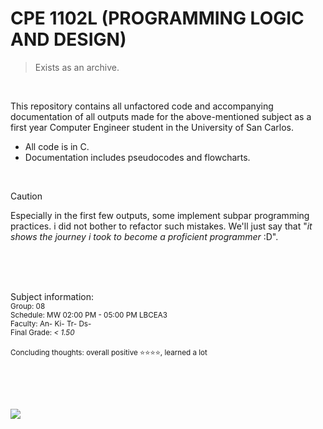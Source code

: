 # CPE 1102L (PROGRAMMING LOGIC AND DESIGN)
> Exists as an archive.

<br>

This repository contains all unfactored code and accompanying documentation of all outputs made for the above-mentioned subject as a first year Computer Engineer student in the University of San Carlos.

 - All code is in C.
 - Documentation includes pseudocodes and flowcharts.

<br>

> [!CAUTION]
> Especially in the first few outputs, some implement subpar programming practices. i did not bother to refactor such mistakes. We'll just say that "_it shows the journey i took to become a proficient programmer_ :D".


<br><br><br>

Subject information: <br>
<sub> Group: 08 </sub> <br>
<sub> Schedule: MW 02:00 PM - 05:00 PM LBCEA3 </sub> <br>
<sub> Faculty: An- Ki- Tr- Ds- </sub> <br>
<sub> Final Grade: _< 1.50_ </sub> <br> <br>
<sub> Concluding thoughts: overall positive ⭐⭐⭐⭐, learned a lot </sub> 

<br><br><br>

[![](https://visitcount.itsvg.in/api?id=jjsnippets-CPE1102L&label=-CPE1102L&color=12&icon=3&pretty=false)](https://visitcount.itsvg.in)
